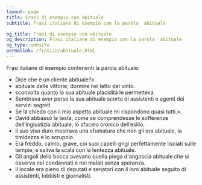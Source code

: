 ```yaml
---
layout: page
title: Frasi di esempio con abituale 
subtitle: Frasi italiane di esempio con la parola  abituale

og_title: Frasi di esempio con abituale 
og_description: Frasi italiane di esempio con la parola  abituale
og_type: website
permalink: /frasi/a/abituale.html
---
```


Frasi italiane di esempio contenenti la parola abituale:


- Dice che è un cliente abituale?».
- abituale delle vittorie; dormire nel letto del vinto.
- sconvolta quanto la sua abituale placidità le permetteva.
- Sembrava aver perso la sua abituale scorta di assistenti e agenti dei servizi segreti.
- Se la chiedo con il mio aspetto abituale mi rispondono quasi tutti.».
- David abbassò la testa, come se comprendesse le sofferenze dell’ingiustizia abituale, lo sfacelo cronico dell’esilio.
- Il suo viso duro mostrava una sfumatura che non gli era abituale, la timidezza e lo scrupolo.
- Era freddo, calmo, grave, coi suoi capelli grigi perfettamente lisciati sulle tempie, e saliva la scala con la lentezza abituale.
- Gli angoli della bocca avevano quella piega d'angoscia abituale che si osserva nei condannati e nei malati senza speranza.
- Il locale era pieno di deputati e senatori con il loro abituale seguito di assistenti, lobbisti e giornalisti.
